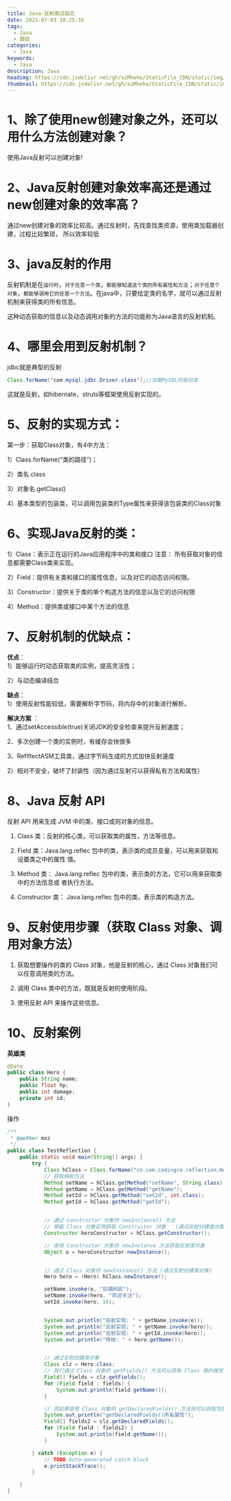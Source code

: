 ```yaml
---
title: Java-反射面试指北
date: 2021-07-03 18:25:16
tags:
  - Java
  - 面经
categories:
  - Java
keywords:
  - Java
description: Java
headimg: https://cdn.jsdelivr.net/gh/xzMhehe/StaticFile_CDN/static/img/20210703173402.png
thumbnail: https://cdn.jsdelivr.net/gh/xzMhehe/StaticFile_CDN/static/img/20210703173402.png
---
```


# 1、除了使用new创建对象之外，还可以用什么方法创建对象？
使用Java反射可以创建对象!


# 2、Java反射创建对象效率高还是通过new创建对象的效率高？
通过new创建对象的效率比较高。通过反射时，先找查找类资源，使用类加载器创建，过程比较繁琐， 所以效率较低


# 3、java反射的作用
反射机制是在`运行时`，`对于任意一个类`，`都能够知道这个类的所有属性和方法`；`对于任意个对象`，`都能够调用它的任意一个方法`。在java中，只要给定类的名字，就可以通过反射机制来获得类的所有信息。

这种动态获取的信息以及动态调用对象的方法的功能称为Java语言的反射机制。


# 4、哪里会用到反射机制？

jdbc就是典型的反射

```java
Class.forName('com.mysql.jdbc.Driver.class');//加载MySQL的驱动类
```

这就是反射。如hibernate，struts等框架使用反射实现的。


# 5、反射的实现方式：
第一步：获取Class对象，有4中方法： 

1）Class.forName(“类的路径”)； 

2）类名.class 

3）对象名.getClass() 

4）基本类型的包装类，可以调用包装类的Type属性来获得该包装类的Class对象


# 6、实现Java反射的类：
1）Class：表示正在运行的Java应用程序中的类和接口 注意： 所有获取对象的信息都需要Class类来实现。 

2）Field：提供有关类和接口的属性信息，以及对它的动态访问权限。 

3）Constructor：提供关于类的单个构造方法的信息以及它的访问权限 

4）Method：提供类或接口中某个方法的信息


# 7、反射机制的优缺点：
**优点**：             
1）能够运行时动态获取类的实例，提高灵活性； 

2）与动态编译结合 

**缺点**：         
1）使用反射性能较低，需要解析字节码，将内存中的对象进行解析。 

**解决方案** ：        
1、通过setAccessible(true)关闭JDK的安全检查来提升反射速度； 

2、多次创建一个类的实例时，有缓存会快很多 

3、ReflflectASM工具类，通过字节码生成的方式加快反射速度 

2）相对不安全，破坏了封装性（因为通过反射可以获得私有方法和属性）



# 8、Java 反射 API
反射 API 用来生成 JVM 中的类、接口或则对象的信息。

1. Class 类：反射的核心类，可以获取类的属性，方法等信息。

2. Field 类：Java.lang.reflec 包中的类，表示类的成员变量，可以用来获取和设置类之中的属性 值。

1. Method 类： Java.lang.reflec 包中的类，表示类的方法，它可以用来获取类中的方法信息或 者执行方法。

1. Constructor 类： Java.lang.reflec 包中的类，表示类的构造方法。


# 9、反射使用步骤（获取 Class 对象、调用对象方法）
1. 获取想要操作的类的 Class 对象，他是反射的核心，通过 Class 对象我们可以任意调用类的方法。

2. 调用 Class 类中的方法，既就是反射的使用阶段。

3. 使用反射 API 来操作这些信息。


# 10、反射案例
**英雄类**
```java
@Date
public class Hero {
    public String name;
    public float hp;
    public int damage;
    private int id;
}
```

操作
```java
/**
 * @author mxz
 */
public class TestReflection {
    public static void main(String[] args) {
        try {
            Class hClass = Class.forName("cn.com.codingce.reflection.Hero");
            // 获取映射方法
            Method setName = hClass.getMethod("setName", String.class);
            Method getName = hClass.getMethod("getName");
            Method setId = hClass.getMethod("setId", int.class);
            Method getId = hClass.getMethod("getId");


            // 通过 Constructor 对象的 newInstance() 方法
            // 根据 Class 对象实例获取 Constructor 对象   (通过反射创建类对象)
            Constructor heroConstructor = hClass.getConstructor();

            // 使用 Constructor 对象的 newInstance 方法获取反射类对象
            Object o = heroConstructor.newInstance();


            // 通过 Class 对象的 newInstance() 方法 (通过反射创建类对象)
            Hero hero = (Hero) hClass.newInstance();

            setName.invoke(o, "后端码匠");
            setName.invoke(hero, "欢迎关注");
            setId.invoke(hero, 16);


            System.out.println("反射实现: " + getName.invoke(o));
            System.out.println("反射实现: " + getName.invoke(hero));
            System.out.println("反射实现: " + getId.invoke(hero));
            System.out.println("传统: " + hero.getName());


            // 通过反射创建类对象
            Class clz = Hero.class;
            // 我们通过 Class 对象的 getFields() 方法可以获取 Class 类的属性，但无法获取私有属性
            Field[] fields = clz.getFields();
            for (Field field : fields) {
                System.out.println(field.getName());
            }

            // 而如果使用 Class 对象的 getDeclaredFields() 方法则可以获取包括私有属性在内的所有属性
            System.out.println("getDeclaredFields()所有属性");
            Field[] fields2 = clz.getDeclaredFields();
            for (Field field : fields2) {
                System.out.println(field.getName());
            }

        } catch (Exception e) {
            // TODO Auto-generated catch block
            e.printStackTrace();
        }

    }
}
```
